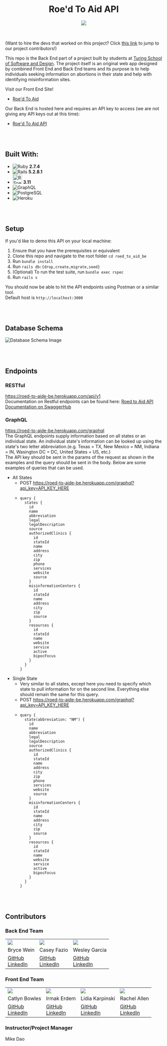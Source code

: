 <div align="center">
  <h1>Roe'd To Aid API</h1>
  <img src="images/roed_logo_sm.png" alt_text="Roed to Aid Logo"><br>
</div>

<br></br>
(Want to hire the devs that worked on this project? Click [this link](#contributors) to jump to our project contributors!)

This repo is the Back End part of a project built by students at [Turing School of Software and Design](https://turing.edu/). The project itself is an original web app designed by combined Front End and Back End teams and its purpose is to help individuals seeking information on abortions in their state and help with identifying misinformation sites.

Visit our Front End Site!
- [Roe'd To Aid](https://roed-to-aid.herokuapp.com/)

Our Back End is hosted here and requires an API key to access (we are not giving any API keys out at this time):
- [Roe'd To Aid API](https://roed-to-aide-be.herokuapp.com/)

<br></br>
## Built With:
- ![Ruby](https://img.shields.io/badge/Ruby-CC342D?style=for-the-badge&logo=ruby&logoColor=white) **2.7.4**
- ![Rails](https://img.shields.io/badge/Ruby_on_Rails-CC0000?style=for-the-badge&logo=ruby-on-rails&logoColor=white) **5.2.8.1**
- <img src="images/rspec_badge.png" alt="RSpec" height="30"> **3.11**
- ![GraphQL](https://img.shields.io/badge/-GraphQL-E10098?style=for-the-badge&logo=graphql&logoColor=white)
- ![PostgreSQL](https://img.shields.io/badge/PostgreSQL-316192?style=for-the-badge&logo=postgresql&logoColor=white)
- ![Heroku](https://img.shields.io/badge/Heroku-430098?style=for-the-badge&logo=heroku&logoColor=white)

<br></br>
## Setup
If you'd like to demo this API on your local machine:
1. Ensure that you have the prerequisites or equivalent
2. Clone this repo and navigate to the root folder `cd roed_to_aid_be`
3. Run `bundle install`
4. Run `rails db:{drop,create,migrate,seed}`
5. (Optional) To run the test suite, run `bundle exec rspec`
6. Run `rails s`

You should now be able to hit the API endpoints using Postman or a similar tool.<br>
Default host is `http://localhost:3000`

<br></br>
## Database Schema
![Database Schema Image](/images/roed_to_aid_database_schema.png "Database Schema Image")

<br></br>
## Endpoints
### RESTful
https://roed-to-aide-be.herokuapp.com/api/v1<br>
Documentation on Restful endpoints can be found here:
[Roed to Aid API Documentation on SwaggerHub](https://app.swaggerhub.com/apis/roed-to-aid/roed-to-aid/1.0.0)

### GraphQL
https://roed-to-aide-be.herokuapp.com/graphql<br>
The GraphQL endpoints supply information based on all states or an individual state. An individual state's information can be looked up using the state's two letter abbreviation.(e.g. Texas = TX, New Mexico = NM, Indiana = IN, Wasington DC = DC, United States = US, etc.)<br>
The API key should be sent in the params of the request as shown in the examples and the query should be sent in the body. Below are some examples of queries that can be used.
- All States
  - POST https://roed-to-aide-be.herokuapp.com/graphql?api_key=API_KEY_HERE
  - ```
    query {
      states {
        id
        name
        abbreviation
        legal
        legalDescription
        source
        authorizedClinics {
          id
          stateId
          name
          address
          city
          zip
          phone
          services
          website
          source
        }
        misinformationCenters {
          id
          stateId
          name
          address
          city
          zip
          source
        }
        resources {
          id
          stateId
          name
          website
          service
          active
          bipocFocus
        }
      }
    }
    ```
- Single State
  - Very similar to all states, except here you need to specify which state to pull information for on the second line. Everything else should remain the same for this query.
  - POST https://roed-to-aide-be.herokuapp.com/graphql?api_key=API_KEY_HERE
  - ```
    query {
      state(abbreviation: "NM") {
        id
        name
        abbreviation
        legal
        legalDescription
        source
        authorizedClinics {
          id
          stateId
          name
          address
          city
          zip
          phone
          services
          website
          source
        }
        misinformationCenters {
          id
          stateId
          name
          address
          city
          zip
          source
        }
        resources {
          id
          stateId
          name
          website
          service
          active
          bipocFocus
        }
      }
    }
    ```

<br></br>
## Contributors
### Back End Team
<table>
  <tr>
    <td><img src="https://avatars.githubusercontent.com/u/85247765?s=120&v=4"></td>
    <td><img src="https://avatars.githubusercontent.com/u/98674727?s=120&v=4"></td>
    <td><img src="https://avatars.githubusercontent.com/u/98676136?s=120&v=4"></td>
  </tr>
  <tr>
    <td>Bryce Wein</td>
    <td>Casey Fazio</td>
    <td>Wesley Garcia</td>
  </tr>
  <tr>
    <td>
      <a href="https://github.com/bwbolt">GitHub</a><br>
      <a href="https://www.linkedin.com/in/bryce-wein/">LinkedIn</a>
    </td>
    <td>
      <a href="https://github.com/casefaz">GitHub</a><br>
      <a href="https://www.linkedin.com/in/casey-fazio-7ba04149/">LinkedIn</a>
    </td>
    <td>
      <a href="https://github.com/wesatt">GitHub</a><br>
      <a href="https://www.linkedin.com/in/wesley-garcia-attech/">LinkedIn</a>
    </td>
  </tr>
</table>


### Front End Team
<table>
  <tr>
    <td><img src="https://avatars.githubusercontent.com/u/98493391?s=120&v=4"></td>
    <td><img src="https://avatars.githubusercontent.com/u/90080658?s=120&v=4"></td>
    <td><img src="https://avatars.githubusercontent.com/u/99596577?s=120&v=4"></td>
    <td><img src="https://avatars.githubusercontent.com/u/98505112?s=120&v=4"></td>
  </tr>
  <tr>
    <td>Catlyn Bowles</td>
    <td>Irmak Erdem</td>
    <td>Lidia Karpinski</td>
    <td>Rachel Allen</td>
  </tr>
  <tr>
    <td>
      <a href="https://github.com/catlynbowles">GitHub</a><br>
      <a href="https://www.linkedin.com/in/catlyn-bowles/">LinkedIn</a>
    </td>
    <td>
      <a href="https://github.com/irmakerdem">GitHub</a><br>
      <a href="https://www.linkedin.com/in/irmakerdem/">LinkedIn</a>
    </td>
    <td>
      <a href="https://github.com/lkarpins">GitHub</a><br>
      <a href="https://www.linkedin.com/in/lidia-karpinski/">LinkedIn</a>
    </td>
    <td>
      <a href="https://github.com/Rallen13">GitHub</a><br>
      <a href="https://www.linkedin.com/in/rachel-lynn-allen/">LinkedIn</a>
    </td>
  </tr>
</table>

### Instructor/Project Manager
Mike Dao

